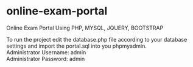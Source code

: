 # online-exam-portal
Online Exam Portal Using PHP, MYSQL, JQUERY, BOOTSTRAP

To run the project edit the database.php file according to your database settings and import the portal.sql into you phpmyadmin. <br>
Administrator Username: admin <br>
Administrator Password: admin
